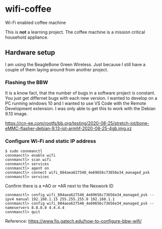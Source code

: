 # wifi-coffee

Wi-Fi enabled coffee machine

This is **not** a learning project. The coffee machine is a mission critical household appliance.

## Hardware setup

I am using the BeagleBone Green Wireless. Just because I still have a couple of them laying around from another project.

### Flashing the BBW

It is a know fact, that the number of bugs in a software project is constant. You just get differnet bugs with each new version. I wanted to develop on a PC running windows 10 and I wanted to use VS Code with the Remote Development extension. I was only able to get this to work with the Debian 9.13 image.

https://rcn-ee.com/rootfs/bb.org/testing/2020-08-25/stretch-iot/bone-eMMC-flasher-debian-9.13-iot-armhf-2020-08-25-4gb.img.xz

### Configure Wi-Fi and static IP address

```
$ sudo connmanctl
connmanctl> enable wifi
connmanctl> scan wifi
connmanctl> services
connmanctl> agent on
connmanctl> connect wifi_884aea627540_4e69656c73656e34_managed_psk
connmanctl> services
```
Confirm there is a *AO or *AR next to the Nexwork ID
```
connmanctl> config wifi_884aea627540_4e69656c73656e34_managed_psk --ipv4 manual 192.168.1.15 255.255.255.0 192.168.1.1
connmanctl> config wifi_884aea627540_4e69656c73656e34_managed_psk --nameservers 8.8.8.8 4.4.4.4
connmanctl> quit
```

Reference: https://www.fis.gatech.edu/how-to-configure-bbw-wifi/
